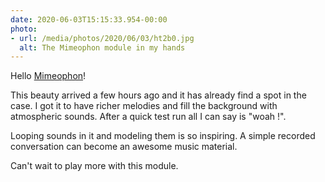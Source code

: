 ```yaml
---
date: 2020-06-03T15:15:33.954-00:00
photo:
- url: /media/photos/2020/06/03/ht2b0.jpg
  alt: The Mimeophon module in my hands
---
```

Hello [Mimeophon](https://www.makenoisemusic.com/modules/mimeophon)!

This beauty arrived a few hours ago and it has already find a spot in the case.
I got it to have richer melodies and fill the background with atmospheric sounds.
After a quick test run all I can say is "woah !".

Looping sounds in it and modeling them is so inspiring. A simple recorded conversation can become an awesome music material.

Can't wait to play more with this module.
